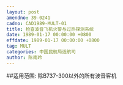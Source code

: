 ```yaml
---
layout: post
amendno: 39-0241
cadno: CAD1989-MULT-01
title: 检查波音飞机火警与过热探测系统
date: 1989-01-17 00:00:00 +0800
effdate: 1989-01-17 00:00:00 +0800
tag: MULT
categories: 中国民航局适航司
author: 陈南玲
---
```


##适用范围:
除B737-300以外的所有波音客机

